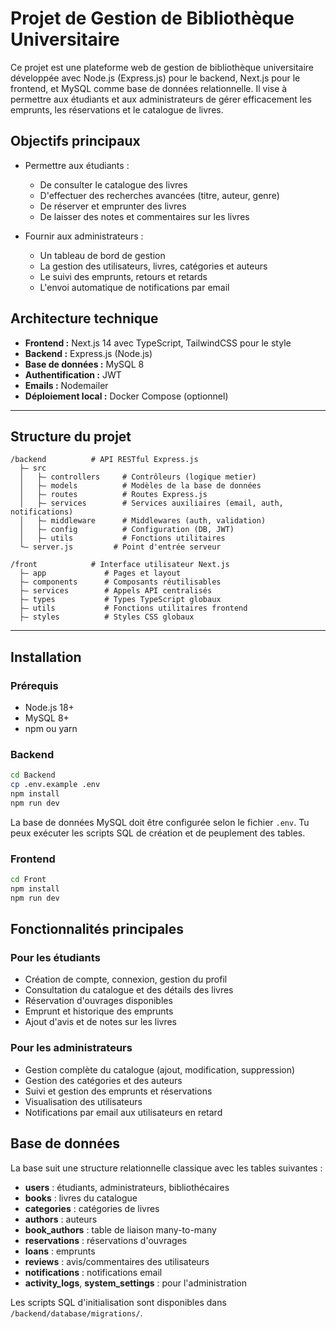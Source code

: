 # Projet de Gestion de Bibliothèque Universitaire

Ce projet est une plateforme web de gestion de bibliothèque universitaire développée avec Node.js (Express.js) pour le backend, Next.js pour le frontend, et MySQL comme base de données relationnelle. Il vise à permettre aux étudiants et aux administrateurs de gérer efficacement les emprunts, les réservations et le catalogue de livres.

## Objectifs principaux

* Permettre aux étudiants :

  * De consulter le catalogue des livres
  * D'effectuer des recherches avancées (titre, auteur, genre)
  * De réserver et emprunter des livres
  * De laisser des notes et commentaires sur les livres

* Fournir aux administrateurs :

  * Un tableau de bord de gestion
  * La gestion des utilisateurs, livres, catégories et auteurs
  * Le suivi des emprunts, retours et retards
  * L'envoi automatique de notifications par email

## Architecture technique

* **Frontend :** Next.js 14 avec TypeScript, TailwindCSS pour le style
* **Backend :** Express.js (Node.js)
* **Base de données :** MySQL 8
* **Authentification :** JWT
* **Emails :** Nodemailer
* **Déploiement local :** Docker Compose (optionnel)

---

## Structure du projet

```
/backend          # API RESTful Express.js
  ├— src
  │   ├— controllers     # Contrôleurs (logique metier)
  │   ├— models          # Modèles de la base de données
  │   ├— routes          # Routes Express.js
  │   ├— services        # Services auxiliaires (email, auth, notifications)
  │   ├— middleware      # Middlewares (auth, validation)
  │   ├— config          # Configuration (DB, JWT)
  │   ├— utils           # Fonctions utilitaires
  └— server.js         # Point d'entrée serveur

/front            # Interface utilisateur Next.js
  ├— app             # Pages et layout
  ├— components      # Composants réutilisables
  ├— services        # Appels API centralisés
  ├— types           # Types TypeScript globaux
  ├— utils           # Fonctions utilitaires frontend
  ├— styles          # Styles CSS globaux
```

---

## Installation

### Prérequis

* Node.js 18+
* MySQL 8+
* npm ou yarn

### Backend

```bash
cd Backend
cp .env.example .env
npm install
npm run dev
```

La base de données MySQL doit être configurée selon le fichier `.env`. Tu peux exécuter les scripts SQL de création et de peuplement des tables.

### Frontend

```bash
cd Front
npm install
npm run dev
```

## Fonctionnalités principales

### Pour les étudiants

* Création de compte, connexion, gestion du profil
* Consultation du catalogue et des détails des livres
* Réservation d'ouvrages disponibles
* Emprunt et historique des emprunts
* Ajout d'avis et de notes sur les livres

### Pour les administrateurs

* Gestion complète du catalogue (ajout, modification, suppression)
* Gestion des catégories et des auteurs
* Suivi et gestion des emprunts et réservations
* Visualisation des utilisateurs
* Notifications par email aux utilisateurs en retard

## Base de données

La base suit une structure relationnelle classique avec les tables suivantes :

* **users** : étudiants, administrateurs, bibliothécaires
* **books** : livres du catalogue
* **categories** : catégories de livres
* **authors** : auteurs
* **book\_authors** : table de liaison many-to-many
* **reservations** : réservations d'ouvrages
* **loans** : emprunts
* **reviews** : avis/commentaires des utilisateurs
* **notifications** : notifications email
* **activity\_logs**, **system\_settings** : pour l'administration

Les scripts SQL d'initialisation sont disponibles dans `/backend/database/migrations/`.


